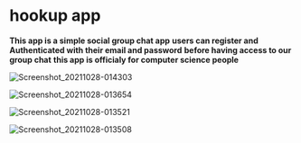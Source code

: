 # hookup app
**This app is a simple social group chat app**
**users can register and Authenticated with their email and password**
**before having access to our group chat**
**this app is officialy for computer science people**

![Screenshot_20211028-014303](https://user-images.githubusercontent.com/61844423/139167685-d6100f5e-c988-4c0f-bdcf-3cd0e05f5349.png)

![Screenshot_20211028-013654](https://user-images.githubusercontent.com/61844423/139167704-16ca63cc-790e-41a8-b542-0037e05b0ca2.png)

![Screenshot_20211028-013521](https://user-images.githubusercontent.com/61844423/139167724-ff548db5-6704-4655-a7fc-3daf06d84d06.png)


![Screenshot_20211028-013508](https://user-images.githubusercontent.com/61844423/139167756-22833480-957a-4c79-92cc-0d87832511cd.png)


